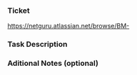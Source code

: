 ### Ticket
<!-- Link to specific ticket in your issue tracking system. -->
https://netguru.atlassian.net/browse/BM-
 
### Task Description
<!-- What should and what actually happens. -->
 
### Aditional Notes (optional)
<!-- Provide any additional notes: related PRs, screenshots, et al.). -->
